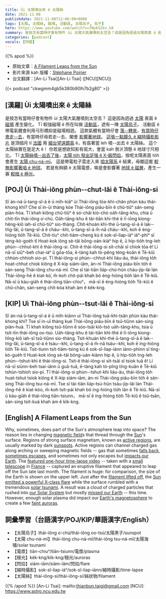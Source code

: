 ```yaml
---
title: Ùi 太陽噴出來 ê 太陽絲
date: 2021-11-08
publishdate: 2021-11-08T12:00:00+0800
tags: [太陽, 太陽絲, 磁場, 活動區, 太陽烏子, 烏子]
hero: https://www.youtube.com/watch?v=7NykS2kv_k8
summary: 是按怎有當時仔會有物件 ùi 太陽大氣層噴到太空去？這是因為迵過太陽表面 ê 磁場產生變化。
categories: [podcast]
vocals: [阿錕]
---
```


{{% apod %}}

- 原始文章：[A Filament Leaps from the Sun](https://apod.nasa.gov/apod/ap211108.html)
- 影片來源 kah 版權：[Stéphane Poirier](http://astrosurf.com/c8/)
- 台文翻譯：[An-Li Tsai][An-Li Tsai] ([NCU][NCU])

{{< podcast "ckwgmm4gb5k380b90lh7b2g80" >}}

## [漢羅] Ùi 太陽噴出來 ê 太陽絲
是按怎有當時仔會有物件 ùi 太陽大氣層噴到太空去？
這是因為迵過 [太陽][Sun] 表面 ê [磁場][magnetic field] 產生變化。
Tī 較強磁場 ê 所在叫做 [活動區][active regions]，遮有一陣 [太陽烏子][sunspots]。
活動區 ê 帶電氣體會利用弓形橋抑是磁場相迵。
這款氣體有當時仔會 [落--轉來][falls back]，[有當時仔會走--去][sometimes escapes]，有當時仔毋若走--去、閣會 [影響著地球][impacts our Earth]。
[這張一點鐘久 ê 縮時攝影影片][featured one-hour time-lapse video] 是頂個月 tī [法國][France] 用 [細台望遠鏡翕][small telescope] ê，有翕著當 leh 噴--出去 ê 太陽絲。
這个太陽絲實在是足大 ê！
你若是想欲知影有偌大，會當 kah 倒爿頂懸 ê 地球寸尺相比。
Tī [太陽絲噴--出去了後][filament lifted off]，[太陽 to̍h 發出足強 ê X-級閃焰][Sun emitted a powerful X-class flare]，按呢太陽表面 to̍h 會產生 [太陽 chu-ná-mī][solar tsunami]。
這是帶電粒子雲走入來 [咱太陽系][our Solar System] ê 結果，毋閣這擺 [較無影響著咱 ê 地球][missed our Earth]。
若是有夠額 ê 太陽電漿，嘛是會影響著 [地球 ê 磁層][Earth's magnetosphere]，產生一寡 [較暗 ê 極光][faint auroras]。

## [POJ] Ùi Thài-iông phùn--chut-lâi ê Thài-iông-si
Sī án-ná ū-tang-sî-á ē ū mi̍h-kiāⁿ ùi Thài-iông tōa-khì-chân phùn kàu thài-khong khì?
Che sī in-ūi thàng kòe Thài-iông piáu-bīn ê chû-tiûⁿ sán-seng piàn-hòa.
Tī khah kiông chû-tiûⁿ ê só͘-chāi kiò-chò oa̍h-tāng-khu, chia ū chi̍t-tīn thài-iông o͘-chú.
Oa̍h-tāng-khu ê tài-tiān khì-thé ē lī-iōng kiong-hêng-kiô iah-sī chû-tiûⁿ sio-thàng.
Chit-khoán khì-thé ū-tang-sî-á ē lak--tńg-lâi, ū-tang-sî-á ē cháu--khì, ū-tang-sî-á m̄-nā cháu--khì, koh ē éng-hióng tio̍h Tē-kiû.
Chit-tiuⁿ chi̍t-tiám-cheng kú ê sok-sî-liap-iáⁿ iáⁿ-phìⁿ sī téng-kò-goe̍h tī Hoat-kok iōng sè-tâi bōng-oán-kiàⁿ hip ê, ū hip-tio̍h tng-leh phùn--chhut-khì ê thài-iông-si.
Chit-ê thài-iông-si si̍t-chāi sī chiok tōa ê!
Lí nā-sī siūⁿ-beh chai-iáⁿ ū gōa-tōa, ē-tàng kah tò-pêng téng-koân ê Tē-kiû chhùn-chhioh sio-pí.
Tī thài-iông-si phùn--chhut-khì liáu-āu, thài-iông to̍h hoat-chhut chiok kiông ê X-kip siám-iām, án-ni Thài-iông piáu-bīn to̍h ē sán-seng Thài-iông chu-ná-mī.
Che sī tài-tiān lia̍p-chú-hûn chàu-ji̍p-lâi lán Thài-iông-hē ê kiat-kò͘, m̄-koh chit-pái khah bô éng-hióng tio̍h lán ê Tē-kiû.
Nā-sī ū kàu-gia̍h ê thài-iông tiān-chiuⁿ， mā-sī ē éng-hióng tio̍h Tē-kiû ê chû-chân, sán-seng chi̍t-kóa khah àm ê ke̍k-kng.

## [KIP]  Uì Thài-iông phùn--tsut-lâi ê Thài-iông-si
Sī án-ná ū-tang-sî-á ē ū mi̍h-kiānn uì Thài-iông tuā-khì-tsân phùn kàu thài-khong khì?
Tse sī in-uī thàng kuè Thài-iông piáu-bīn ê tsû-tiûnn sán-sing piàn-huà.
Tī khah kiông tsû-tiûnn ê sóo-tsāi kiò-tsò ua̍h-tāng-khu, tsia ū tsi̍t-tīn thài-iông oo-tsú.
Ua̍h-tāng-khu ê tài-tiān khì-thé ē lī-iōng kiong-hîng-kiô iah-sī tsû-tiûnn sio-thàng.
Tsit-khuán khì-thé ū-tang-sî-á ē lak--tńg-lâi, ū-tang-sî-á ē tsáu--khì, ū-tang-sî-á m̄-nā tsáu--khì, koh ē íng-hióng tio̍h Tē-kiû.
Tsit-tiunn tsi̍t-tiám-tsing kú ê sok-sî-liap-iánn iánn-phìnn sī tíng-kò-gue̍h tī Huat-kok iōng sè-tâi bōng-uán-kiànn hip ê, ū hip-tio̍h tng-leh phùn--tshut-khì ê thài-iông-si.
Tsit-ê thài-iông-si si̍t-tsāi sī tsiok tuā ê!
Lí nā-sī siūnn-beh tsai-iánn ū guā-tuā, ē-tàng kah tò-pîng tíng-kuân ê Tē-kiû tshùn-tshioh sio-pí.
Tī thài-iông-si phùn--tshut-khì liáu-āu, thài-iông to̍h huat-tshut tsiok kiông ê X-kip siám-iām, án-ni Thài-iông piáu-bīn to̍h ē sán-sing Thài-iông tsu-ná-mī.
Tse sī tài-tiān lia̍p-tsú-hûn tsàu-ji̍p-lâi lán Thài-iông-hē ê kiat-kòo, m̄-koh tsit-pái khah bô íng-hióng tio̍h lán ê Tē-kiû.
Nā-sī ū kàu-gia̍h ê thài-iông tiān-tsiunn， mā-sī ē íng-hióng tio̍h Tē-kiû ê tsû-tsân, sán-sing tsi̍t-kuá khah àm ê ki̍k-kng.

## [English] A Filament Leaps from the Sun

Why, sometimes, does part of the Sun's atmosphere leap into space?
The reason lies in changing [magnetic field][magnetic field]s that thread through the [Sun][Sun]'s surface.
Regions of strong surface magnetism, known as [active regions][active regions], are usually marked by dark [sunspots][sunspots].
Active regions can channel charged gas along arching or sweeping magnetic fields -- gas that sometimes [falls back][falls back], [sometimes escapes][sometimes escapes], and sometimes not only escapes but [impacts our Earth][impacts our Earth].
The [featured one-hour time-lapse video][featured one-hour time-lapse video] -- taken with a [small telescope][small telescope] in [France][France] -- captured an eruptive filament that appeared to leap off the Sun late last month.
The filament is huge: for comparison, the size of the Earth is shown on the upper left.
Just after the [filament lifted off][filament lifted off], the [Sun emitted a powerful X-class flare][Sun emitted a powerful X-class flare] while the surface rumbled with a tremendous [solar tsunami][solar tsunami].
A result was a cloud of charged particles that rushed into [our Solar System][our Solar System] but mostly [missed our Earth][missed our Earth] -- this time.
However, enough solar plasma did impact our [Earth's magnetosphere][Earth's magnetosphere] to create a few [faint auroras][faint auroras].

## 詞彙學習（台語漢字/POJ/KIP/華語漢字/English）
- 【太陽烏子】thài-iông o͘-chú/thài-iông oo-tsú/太陽黑子/sunspot
- 【太陽 chu-ná-mī】thài-iông chu-ná-mī/thài-iông tsu-ná-mī/太陽海嘯/solar tsunami
- 【電漿】tiān-chiuⁿ/tiān-tsiunn/電漿/plasma
- 【極光】ke̍k-kng/ki̍k-kng/極光/auroras
- 【閃焰】siám-iām/siám-iām/閃焰/flare
- 【縮時攝影】sok-sî-liap-iáⁿ/sok-sî-liap-iánn/縮時攝影/time-lapse
- 【太陽絲】thài-iông-si/thài-iông-si/絲狀物/filament


{{% /apod %}}
[An-Li Tsai]: mailto:thianbun.taigi@gmail.com
[NCU]: https://www.astro.ncu.edu.tw


[magnetic field]:https://en.wikipedia.org/wiki/Magnetic_field
[Sun]:https://solarsystem.nasa.gov/solar-system/sun/in-depth/
[active regions]:https://apod.nasa.gov/apod/ap141022.html
[sunspots]:https://en.wikipedia.org/wiki/Sunspot
[falls back]:https://apod.nasa.gov/apod/ap180527.html
[sometimes escapes]:https://apod.nasa.gov/apod/ap190526.html
[impacts our Earth]:https://www.youtube.com/watch?v=piehWYdlOQA&t=194s
[featured one-hour time-lapse video]:http://www.astrosurf.com/ls35dx/new54/S20211028-13h03UT-14h16UT-sm40DS-fs60-bf10-gpx1.7-asi178mm-v2.gif
[small telescope]:http://astrosurf.com/c8/matos.htm
[France]:https://en.wikipedia.org/wiki/France
[filament lifted off]:https://apod.nasa.gov/apod/ap180916.html
[Sun emitted a powerful X-class flare]:https://blogs.nasa.gov/solarcycle25/2021/10/29/active-october-sun-releases-x-class-flare/
[solar tsunami]:https://apod.nasa.gov/apod/ap110925.html
[our Solar System]:https://solarsystem.nasa.gov/solar-system/our-solar-system/in-depth/
[missed our Earth]:https://www.bleachernation.com/wp-content/uploads/2012/12/relieved-happy-cat.jpg
[Earth's magnetosphere]:https://www.nasa.gov/magnetosphere
[faint auroras]:https://spaceweather.com/archive.php?view=1&day=01&month=11&year=2021
